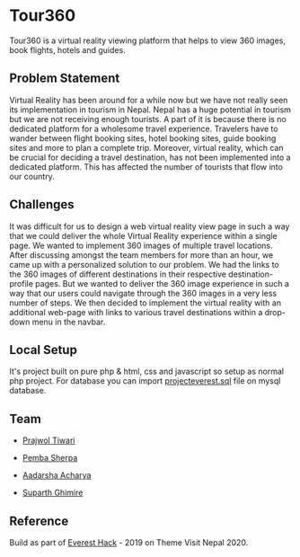 # Tour360

 Tour360 is a virtual reality viewing platform that helps to view 360 images, book flights, hotels and guides. 


## Problem Statement 

Virtual Reality has been around for a while now but we have not really seen its implementation in tourism in Nepal. Nepal has a huge potential in tourism but we are not receiving enough tourists. A part of it is because there is no dedicated platform for a wholesome travel experience. Travelers have to wander between flight booking sites, hotel booking sites, guide booking sites and more to plan a complete trip. Moreover, virtual reality, which can be crucial for deciding a travel destination, has not been implemented into a dedicated platform. This has affected the number of tourists that flow into our country.


## Challenges

It was difficult for us to design a web virtual reality view page in such a way that we could deliver the whole Virtual Reality experience within a single page. We wanted to implement 360 images of multiple travel locations. After discussing amongst the team members for more than an hour, we came up with a personalized solution to our problem. We had the links to the 360 images of different destinations in their respective destination-profile pages. But we wanted to deliver the 360 image experience in such a way that our users could navigate through the 360 images in a very less number of steps. We then decided to implement the virtual reality with an additional web-page with links to various travel destinations within a drop-down menu in the navbar.


## Local Setup
It's project built on pure php & html, css and javascript so setup as normal php project. For database you can import [projecteverest.sql](https://github.com/adarshaacharya/Tour360/blob/master/database/projecteverest.sql) file on mysql database.


## Team

- [Prajwol Tiwari]( https://github.com/prajwoltiwari )

- [Pemba Sherpa]( https://github.com/pemba1s1 )

- [Aadarsha Acharya]( https://github.com/pemba1s1 )

- [Suparth Ghimire]( https://github.com/suparthghimire )


## Reference

Build as part of [Everest Hack](https://everest-hack.com/) - 2019 on Theme Visit Nepal 2020.


